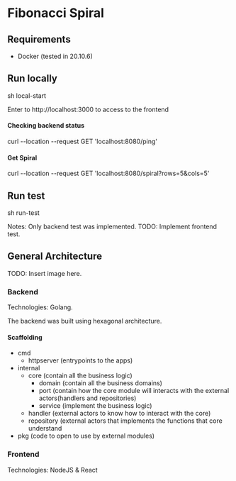# Fibonacci Spiral

## Requirements

- Docker (tested in 20.10.6)

## Run locally

sh local-start

Enter to http://localhost:3000 to access to the frontend

#### Checking backend status

curl --location --request GET 'localhost:8080/ping'

#### Get Spiral

curl --location --request GET 'localhost:8080/spiral?rows=5&cols=5'

## Run test

sh run-test

Notes: Only backend test was implemented. TODO: Implement frontend test.

## General Architecture

TODO: Insert image here.

### Backend

Technologies: Golang.

The backend was built using hexagonal architecture.

#### Scaffolding

- cmd
  - httpserver (entrypoints to the apps)
- internal
  - core (contain all the business logic)
    - domain (contain all the business domains)
    - port (contain how the core module will interacts with the external actors(handlers and repositories)
    - service (implement the business logic)
  - handler (external actors to know how to interact with the core)
  - repository (external actors that implements the functions that core understand
- pkg (code to open to use by external modules)

### Frontend

Technologies: NodeJS & React
